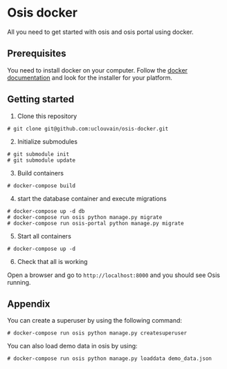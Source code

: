 # Osis docker
All you need to get started with osis and osis portal using docker.

## Prerequisites

You need to install docker on your computer. Follow the [docker documentation](https://docs.docker.com/engine/installation/) and look for the installer for your platform.

## Getting started

1. Clone this repository
````
# git clone git@github.com:uclouvain/osis-docker.git
````
2. Initialize submodules
````
# git submodule init
# git submodule update
````
3. Build containers
````
# docker-compose build
````
4. start the database container and execute migrations
````
# docker-compose up -d db
# docker-compose run osis python manage.py migrate
# docker-compose run osis-portal python manage.py migrate
````
5. Start all containers
````
# docker-compose up -d
````
6. Check that all is working

  Open a browser and go to `http://localhost:8000` and you should see Osis running.

## Appendix

You can create a superuser by using the following command:
````
# docker-compose run osis python manage.py createsuperuser
````

You can also load demo data in osis by using:
````
# docker-compose run osis python manage.py loaddata demo_data.json
````
